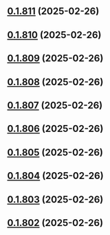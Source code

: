 ## [0.1.811](https://github.com/binary-braids/terraform-oracle/compare/v0.1.810...v0.1.811) (2025-02-26)



## [0.1.810](https://github.com/binary-braids/terraform-oracle/compare/v0.1.809...v0.1.810) (2025-02-26)



## [0.1.809](https://github.com/binary-braids/terraform-oracle/compare/v0.1.808...v0.1.809) (2025-02-26)



## [0.1.808](https://github.com/binary-braids/terraform-oracle/compare/v0.1.807...v0.1.808) (2025-02-26)



## [0.1.807](https://github.com/binary-braids/terraform-oracle/compare/v0.1.806...v0.1.807) (2025-02-26)



## [0.1.806](https://github.com/binary-braids/terraform-oracle/compare/v0.1.805...v0.1.806) (2025-02-26)



## [0.1.805](https://github.com/binary-braids/terraform-oracle/compare/v0.1.804...v0.1.805) (2025-02-26)



## [0.1.804](https://github.com/binary-braids/terraform-oracle/compare/v0.1.803...v0.1.804) (2025-02-26)



## [0.1.803](https://github.com/binary-braids/terraform-oracle/compare/v0.1.802...v0.1.803) (2025-02-26)



## [0.1.802](https://github.com/binary-braids/terraform-oracle/compare/v0.1.801...v0.1.802) (2025-02-26)




